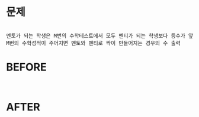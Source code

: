# 문제

<pre> 
멘토가 되는 학생은 M번의 수학테스트에서 모두 멘티가 되는 학생보다 등수가 앞서야 한다.
M번의 수학성적이 주어지면 멘토와 멘티로 짝이 만들어지는 경우의 수 출력
</pre>

# BEFORE

<pre>

</pre>

# AFTER

<pre>

</pre>
